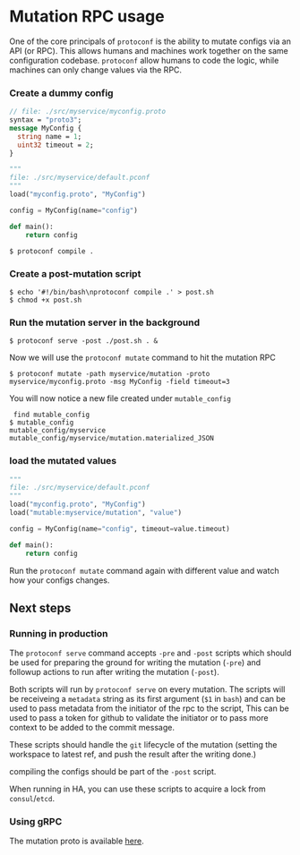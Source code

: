 # Mutation RPC usage

One of the core principals of `protoconf` is the ability to mutate configs via an API (or RPC). This allows humans and machines work together on the same configuration codebase. `protoconf` allow humans to code the logic, while machines can only change values via the RPC.

### Create a dummy config

```proto
// file: ./src/myservice/myconfig.proto
syntax = "proto3";
message MyConfig {
  string name = 1;
  uint32 timeout = 2;
}
```

```python
"""
file: ./src/myservice/default.pconf
"""
load("myconfig.proto", "MyConfig")

config = MyConfig(name="config")

def main():
    return config
```

```shell
$ protoconf compile .
```

### Create a post-mutation script

```shell
$ echo '#!/bin/bash\nprotoconf compile .' > post.sh
$ chmod +x post.sh
```

### Run the mutation server in the background

```shell
$ protoconf serve -post ./post.sh . &
```

Now we will use the `protoconf mutate` command to hit the mutation RPC
```shell
$ protoconf mutate -path myservice/mutation -proto myservice/myconfig.proto -msg MyConfig -field timeout=3
```

You will now notice a new file created under `mutable_config`

```shell
 find mutable_config
$ mutable_config
mutable_config/myservice
mutable_config/myservice/mutation.materialized_JSON
```

### load the mutated values
```python
"""
file: ./src/myservice/default.pconf
"""
load("myconfig.proto", "MyConfig")
load("mutable:myservice/mutation", "value")

config = MyConfig(name="config", timeout=value.timeout)

def main():
    return config
```

Run the `protoconf mutate` command again with different value and watch how your configs changes.

## Next steps

### Running in production

The `protoconf serve` command accepts `-pre` and `-post` scripts which should be used for preparing the ground for writing the mutation (`-pre`) and followup actions to run after writing the mutation (`-post`). 

Both scripts will run by `protoconf serve` on every mutation. The scripts will be receiveing a `metadata` string as its first argument (`$1` in `bash`) and can be used to pass metadata from the initiator of the rpc to the script, This can be used to pass a token for github to validate the initiator or to pass more context to be added to the commit message.

These scripts should handle the `git` lifecycle of the mutation (setting the workspace to latest ref, and push the result after the writing done.)

compiling the configs should be part of the `-post` script.

When running in HA, you can use these scripts to acquire a lock from `consul`/`etcd`.

### Using gRPC

The mutation proto is available [here](https://github.com/protoconf/protoconf/blob/v0.1.3/server/api/proto/v1/protoconf_mutation.proto).
